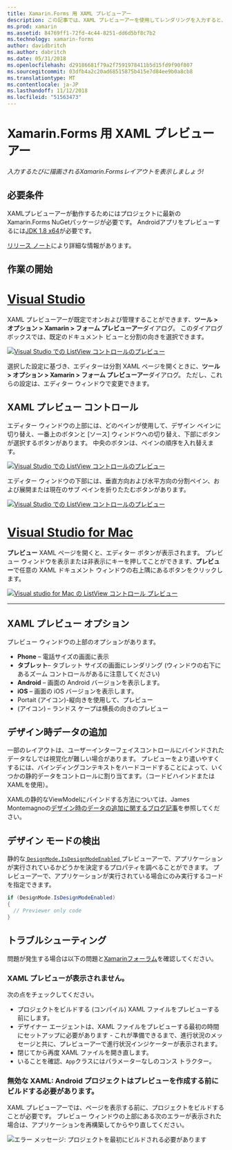 ```yaml
---
title: Xamarin.Forms 用 XAML プレビューアー
description: この記事では、XAML プレビューアーを使用してレンダリングを入力すると、Xamarin.Forms のレイアウトを表示する方法について説明します。 XAML プレビューアーは Visual Studio 2017 と Visual Studio for mac の両方で使用できます。
ms.prod: xamarin
ms.assetid: 84769ff1-72fd-4c44-8251-dd6d5bf8c7b2
ms.technology: xamarin-forms
author: davidbritch
ms.author: dabritch
ms.date: 05/31/2018
ms.openlocfilehash: d29186681f79a2f7591978411b5d15fd9f90f807
ms.sourcegitcommit: 03dfb4a2c20ad68515875b415e7d84ee9b0a8cb8
ms.translationtype: MT
ms.contentlocale: ja-JP
ms.lasthandoff: 11/12/2018
ms.locfileid: "51563473"
---
```

# <a name="xaml-previewer-for-xamarinforms"></a>Xamarin.Forms 用 XAML プレビューアー

_入力するたびに描画されるXamarin.Formsレイアウトを表示しましょう!_

## <a name="requirements"></a>必要条件

XAMLプレビューアーが動作するためにはプロジェクトに最新の Xamarin.Forms NuGetパッケージが必要です。 Androidアプリをプレビューするには[JDK 1.8 x64](http://www.oracle.com/technetwork/java/javase/downloads/jdk8-downloads-2133151.html)が必要です。

[リリース ノート](https://developer.xamarin.com/releases/studio/xamarin.studio_6.2/xamarin.studio_6.2/#Xamarin_Forms_Previewer)により詳細な情報があります。

## <a name="getting-started"></a>作業の開始

# <a name="visual-studiotabwindows"></a>[Visual Studio](#tab/windows)

XAML プレビューアーが既定でオンおよび管理することができます、**ツール > オプション > Xamarin > フォーム プレビューアー**ダイアログ。 このダイアログ ボックスでは、既定のドキュメント ビューと分割の向きを選択できます。

[![Visual Studio での ListView コントロールのプレビュー](xaml-previewer-images/xamlp-options-vs.png "Visual Studio でのフォームのプレビューアー オプション")](xaml-previewer-images/xamlp-options-vs.png#lightbox "Visual Studio でのフォームのプレビューアー オプション")

選択した設定に基づき、エディターは分割 XAML ページを開くときに、**ツール > オプション > Xamarin > フォーム プレビューアー**ダイアログ。 ただし、これらの設定は、エディター ウィンドウで変更できます。

## <a name="xaml-preview-controls"></a>XAML プレビュー コントロール

エディター ウィンドウの上部には、どのペインが使用して、デザイン ペインに切り替え、一番上のボタンと [ソース] ウィンドウへの切り替え、下部にボタンが選択するボタンがあります。 中央のボタンは、ペインの順序を入れ替えます。

[![Visual Studio での ListView コントロールのプレビュー](xaml-previewer-images/xamlp-controls-vs.png "Visual Studio でコントロールをフォーム プレビューアー ウィンドウ")](xaml-previewer-images/xamlp-controls-vs.png#lightbox "Visual Studio でコントロールをフォーム プレビューアー ウィンドウ")

エディター ウィンドウの下部には、垂直方向および水平方向の分割ペイン、および展開または現在のサブ ペインを折りたたむボタンがあります。

[![Visual Studio での ListView コントロールのプレビュー](xaml-previewer-images/xamlp-controls2-vs.png "Visual Studio でコントロールをフォーム プレビューアー ウィンドウ")](xaml-previewer-images/xamlp-controls2-vs.png#lightbox "Visual Studio でコントロールをフォーム プレビューアー ウィンドウ")

# <a name="visual-studio-for-mactabmacos"></a>[Visual Studio for Mac](#tab/macos)

**プレビュー** XAML ページを開くと、エディター ボタンが表示されます。 プレビュー ウィンドウを表示または非表示にキーを押してことができます、**プレビュー**で任意の XAML ドキュメント ウィンドウの右上隅にあるボタンをクリックします。

[![Visual studio for Mac の ListView コントロール プレビュー](xaml-previewer-images/xamlp-list-sml.png "Visual Studio for Mac でのフォームのプレビューアー")](xaml-previewer-images/xamlp-list.png#lightbox "Visual Studio for Mac でのフォームのプレビューアー")

-----

## <a name="xaml-preview-options"></a>XAML プレビュー オプション

プレビュー ウィンドウの上部のオプションがあります。

* **Phone** – 電話サイズの画面に表示
* **タブレット**– タブレット サイズの画面にレンダリング (ウィンドウの右下にあるズーム コントロールがあるに注意してください)
* **Android** – 画面の Android バージョンを表示します。
* **iOS** – 画面の iOS バージョンを表示します。
* Portait (アイコン)-縦向きを使用して、プレビュー
* (アイコン) – ランドス ケープは横長の向きのプレビュー

## <a name="adding-design-time-data"></a>デザイン時データの追加

一部のレイアウトは、ユーザーインターフェイスコントロールにバインドされたデータなしでは視覚化が難しい場合があります。 プレビューをより遣いやすくするには、バインディングコンテキストをハードコードすることによって、いくつかの静的データをコントロールに割り当てます。（コードビハインドまたはXAMLを使用）。

XAMLの静的なViewModelにバインドする方法については、James Montemagnoの[デザイン時のデータの追加に関するブログ記事](http://motzcod.es/post/143702671962/xamarinforms-xaml-previewer-design-time-data)を参照してください。

## <a name="detecting-design-mode"></a>デザイン モードの検出

静的な[ `DesignMode.IsDesignModeEnabled` ](xref:Xamarin.Forms.DesignMode.IsDesignModeEnabled)プレビューアーで、アプリケーションが実行されているかどうかを決定するプロパティを調べることができます。 プレビューアーで、アプリケーションが実行されている場合にのみ実行するコードを指定できます。

```csharp
if (DesignMode.IsDesignModeEnabled)
{
  // Previewer only code  
}
```

## <a name="troubleshooting"></a>トラブルシューティング

問題が発生する場合は以下の問題と[Xamarinフォーラム](https://forums.xamarin.com/categories/xamarin-forms)を確認してください。

### <a name="xaml-preview-isnt-showing"></a>XAML プレビューが表示されません。

次の点をチェックしてください。

* プロジェクトをビルドする (コンパイル) XAML ファイルをプレビューする前にします。
* デザイナー エージェントは、XAML ファイルをプレビューする最初の時間にセットアップに必要があります - これが準備できるまで、進行状況のメッセージと共に、プレビューアーで進行状況インジケーターが表示されます。
* 閉じてから再度 XAML ファイルを開き直します。
* いることを確認、`App`クラスにはパラメーターなしのコンス トラクター。

### <a name="invalid-xaml-the-android-project-needs-to-built-before-preview-can-be-created"></a>無効な XAML: Android プロジェクトはプレビューを作成する前にビルドする必要があります。

XAML プレビューアーでは、ページを表示する前に、プロジェクトをビルドすることが必要です。
プレビュー ウィンドウの上部にある次のエラーが表示された場合は、アプリケーションを再構築してからやり直してください。

![エラー メッセージ: プロジェクトを最初にビルドされる必要があります](xaml-previewer-images/error-not-built-sml.png "エラー メッセージ: プロジェクトをリビルドします")
